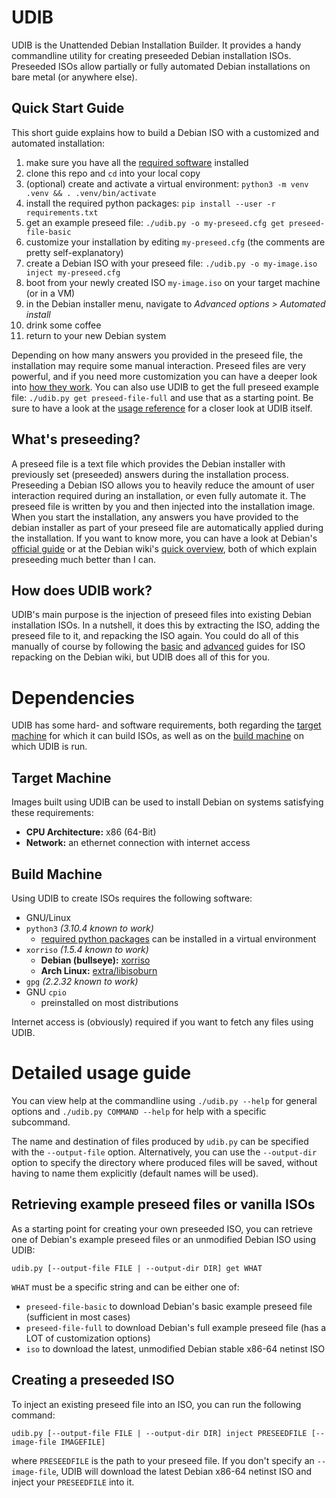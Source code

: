 # UDIB

UDIB is the Unattended Debian Installation Builder.
It provides a handy commandline utility for creating preseeded Debian installation ISOs.
Preseeded ISOs allow partially or fully automated Debian installations on bare metal (or anywhere else).

## Quick Start Guide

This short guide explains how to build a Debian ISO with a customized and automated installation:

1. make sure you have all the [required software](#build-machine) installed
2. clone this repo and `cd` into your local copy
3. (optional) create and activate a virtual environment: `python3 -m venv .venv && . .venv/bin/activate`
4. install the required python packages: `pip install --user -r requirements.txt`
5. get an example preseed file: `./udib.py -o my-preseed.cfg get preseed-file-basic`
6. customize your installation by editing `my-preseed.cfg` (the comments are pretty self-explanatory)
7. create a Debian ISO with your preseed file: `./udib.py -o my-image.iso inject my-preseed.cfg`
8. boot from your newly created ISO `my-image.iso` on your target machine (or in a VM)
9. in the Debian installer menu, navigate to *Advanced options > Automated install*
10. drink some coffee
11. return to your new Debian system

Depending on how many answers you provided in the preseed file, the installation may require some manual interaction.
Preseed files are very powerful, and if you need more customization you can have a deeper look into [how they work](#whats-preseeding).
You can also use UDIB to get the full preseed example file: `./udib.py get preseed-file-full` and use that as a starting point.
Be sure to have a look at the [usage reference](#detailed-usage-guide) for a closer look at UDIB itself.

## What's preseeding?

A preseed file is a text file which provides the Debian installer with previously set (preseeded) answers during the installation process.
Preseeding a Debian ISO allows you to heavily reduce the amount of user interaction required during an installation, or even fully automate it.
The preseed file is written by you and then injected into the installation image.
When you start the installation, any answers you have provided to the debian installer as part of your preseed file are automatically applied during the installation.
If you want to know more, you can have a look at Debian's [official guide](https://www.debian.org/releases/stable/amd64/apb.en.html) or at the Debian wiki's [quick overview](https://wiki.debian.org/DebianInstaller/Preseed), both of which explain preseeding much better than I can.

## How does UDIB work?

UDIB's main purpose is the injection of preseed files into existing Debian installation ISOs.
In a nutshell, it does this by extracting the ISO, adding the preseed file to it, and repacking the ISO again.
You could do all of this manually of course by following the [basic](https://wiki.debian.org/DebianInstaller/Preseed/EditIso#Adding_a_Preseed_File_to_the_Initrd) and [advanced](https://wiki.debian.org/RepackBootableISO) guides for ISO repacking on the Debian wiki, but UDIB does all of this for you.

# Dependencies

UDIB has some hard- and software requirements, both regarding the [target machine](#target-machine) for which it can build ISOs, as well as on the [build machine](#build-machine) on which UDIB is run.

## Target Machine

Images built using UDIB can be used to install Debian on systems satisfying these requirements:

- **CPU Architecture:** x86 (64-Bit)
- **Network:** an ethernet connection with internet access

## Build Machine

Using UDIB to create ISOs requires the following software:

- GNU/Linux
- `python3` *(3.10.4 known to work)*
  - [required python packages](./requirements.txt) can be installed in a virtual environment
- `xorriso` *(1.5.4 known to work)*
  - **Debian (bullseye):** [xorriso](https://packages.debian.org/bullseye/xorriso)
  - **Arch Linux:** [extra/libisoburn](extra/libisoburn)
- `gpg` *(2.2.32 known to work)*
- GNU `cpio`
  - preinstalled on most distributions

Internet access is (obviously) required if you want to fetch any files using UDIB.

# Detailed usage guide

You can view help at the commandline using `./udib.py --help` for general options and `./udib.py COMMAND --help` for help with a specific subcommand.

The name and destination of files produced by `udib.py` can be specified with the `--output-file` option.
Alternatively, you can use the `--output-dir` option to specify the directory where produced files will be saved, without having to name them explicitly (default names will be used).

## Retrieving example preseed files or vanilla ISOs

As a starting point for creating your own preseeded ISO, you can retrieve one of Debian's example preseed files or an unmodified Debian ISO using UDIB:

```
udib.py [--output-file FILE | --output-dir DIR] get WHAT
```

`WHAT` must be a specific string and can be either one of:

- `preseed-file-basic` to download Debian's basic example preseed file (sufficient in most cases)
- `preseed-file-full` to download Debian's full example preseed file (has a LOT of customization options)
- `iso` to download the latest, unmodified Debian stable x86-64 netinst ISO

## Creating a preseeded ISO

To inject an existing preseed file into an ISO, you can run the following command:

```
udib.py [--output-file FILE | --output-dir DIR] inject PRESEEDFILE [--image-file IMAGEFILE]
```

where `PRESEEDFILE` is the path to your preseed file.
If you don't specify an `--image-file`, UDIB will download the latest Debian x86-64 netinst ISO and inject your `PRESEEDFILE` into it.
